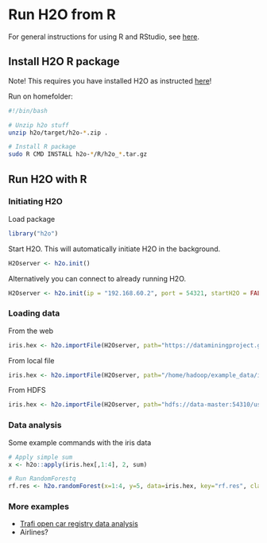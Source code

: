 # Run H2O from R

For general instructions for using R and RStudio, see [here](https://github.com/avaus/bigdata-examples/tree/master/R).

## Install H2O R package

Note! This requires you have installed H2O as instructed [here](https://github.com/avaus/bigdata-examples/tree/master/h2o)!

Run on homefolder:

```bash
#!/bin/bash

# Unzip h2o stuff
unzip h2o/target/h2o-*.zip .

# Install R package
sudo R CMD INSTALL h2o-*/R/h2o_*.tar.gz
```

## Run H2O with R

### Initiating H2O

Load package
```r
library("h2o")
```

Start H2O. This will automatically initiate H2O in the background. 
```r
H2Oserver <- h2o.init()
```

Alternatively you can connect to already running H2O.
```r
H2Oserver <- h2o.init(ip = "192.168.60.2", port = 54321, startH2O = FALSE)
```

### Loading data

From the web
```r
iris.hex <- h2o.importFile(H2Oserver, path="https://dataminingproject.googlecode.com/svn/DataMiningApp/datasets/Iris/iris.csv", parse=TRUE, header=TRUE, sep="\t")
```

From local file
```r
iris.hex <- h2o.importFile(H2Oserver, path="/home/hadoop/example_data/iris.csv", parse=TRUE, header=TRUE, sep="\t")
```

From HDFS
```r
iris.hex <- h2o.importFile(H2Oserver, path="hdfs://data-master:54310/user/ubuntu/VR_customers.txt", parse=TRUE, header=TRUE, sep="\t")
```


### Data analysis

Some example commands with the iris data

```r
# Apply simple sum
x <- h2o::apply(iris.hex[,1:4], 2, sum)

# Run RandomForestq
rf.res <- h2o.randomForest(x=1:4, y=5, data=iris.hex, key="rf.res", classification=TRUE, importance=TRUE, type="BigData", verbose=TRUE)
```

### More examples

* [Trafi open car registry data analysis](trafi_h2o.R)
* Airlines?
